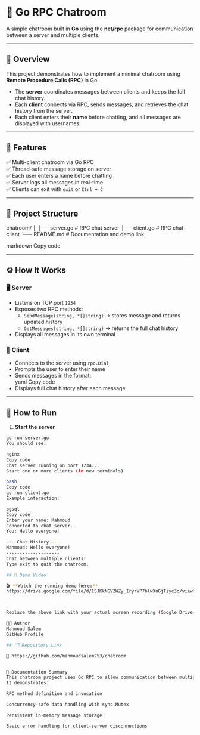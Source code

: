 # 💬 Go RPC Chatroom

A simple chatroom built in **Go** using the **net/rpc** package for communication between a server and multiple clients.

---

## 🧠 Overview

This project demonstrates how to implement a minimal chatroom using **Remote Procedure Calls (RPC)** in Go.

- The **server** coordinates messages between clients and keeps the full chat history.
- Each **client** connects via RPC, sends messages, and retrieves the chat history from the server.
- Each client enters their **name** before chatting, and all messages are displayed with usernames.

---

## 🚀 Features

✅ Multi-client chatroom via Go RPC  
✅ Thread-safe message storage on server  
✅ Each user enters a name before chatting  
✅ Server logs all messages in real-time  
✅ Clients can exit with `exit` or `Ctrl + C`  

---

## 🧩 Project Structure

chatroom/
│
├── server.go # RPC chat server
├── client.go # RPC chat client
└── README.md # Documentation and demo link

markdown
Copy code

---

## ⚙️ How It Works

### 🖥 Server
- Listens on TCP port `1234`
- Exposes two RPC methods:
  - `SendMessage(string, *[]string)` → stores message and returns updated history
  - `GetMessages(string, *[]string)` → returns the full chat history
- Displays all messages in its own terminal

### 💬 Client
- Connects to the server using `rpc.Dial`
- Prompts the user to enter their name
- Sends messages in the format:  
yaml
Copy code
- Displays full chat history after each message

---

## 🧰 How to Run

1. **Start the server**  
 ```bash
 go run server.go
You should see:

nginx
Copy code
Chat server running on port 1234...
Start one or more clients (in new terminals)

bash
Copy code
go run client.go
Example interaction:

pgsql
Copy code
Enter your name: Mahmoud
Connected to chat server.
You: Hello everyone!

--- Chat History ---
Mahmoud: Hello everyone!
--------------------
Chat between multiple clients!
Type exit to quit the chatroom.

## 🎥 Demo Video

🎬 **Watch the running demo here:**  
https://drive.google.com/file/d/1SJKkNGV2WZy_IryrVP7blwXuGjTiyc3o/view?usp=sharing



Replace the above link with your actual screen recording (Google Drive, YouTube, or Loom).

🧑‍💻 Author
Mahmoud Salem
GitHub Profile

## 🗂 Repository Link

🔗 https://github.com/mahmoudsalem253/chatroom


🧾 Documentation Summary
This chatroom project uses Go RPC to allow communication between multiple clients through a single coordinating server.
It demonstrates:

RPC method definition and invocation

Concurrency-safe data handling with sync.Mutex

Persistent in-memory message storage

Basic error handling for client-server disconnections

